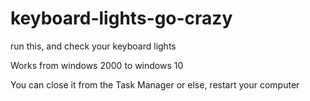 # keyboard-lights-go-crazy
run this, and check your keyboard lights

Works from windows 2000 to windows 10

You can close it from the Task Manager
or else, restart your computer
